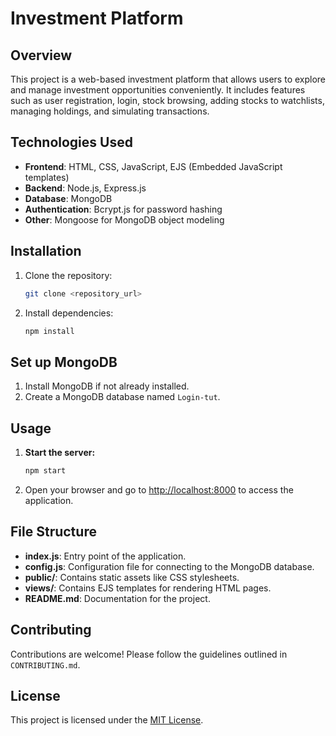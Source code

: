 # Investment Platform

## Overview
This project is a web-based investment platform that allows users to explore and manage investment opportunities conveniently. It includes features such as user registration, login, stock browsing, adding stocks to watchlists, managing holdings, and simulating transactions.

## Technologies Used
- **Frontend**: HTML, CSS, JavaScript, EJS (Embedded JavaScript templates)
- **Backend**: Node.js, Express.js
- **Database**: MongoDB
- **Authentication**: Bcrypt.js for password hashing
- **Other**: Mongoose for MongoDB object modeling

## Installation
1. Clone the repository:
   ```bash
   git clone <repository_url>
2. Install dependencies:
   ```bash
   npm install
## Set up MongoDB
1. Install MongoDB if not already installed.
2. Create a MongoDB database named `Login-tut`.

## Usage
1. **Start the server:**
    ```bash
    npm start
    ```
2. Open your browser and go to [http://localhost:8000](http://localhost:8000) to access the application.

## File Structure
- **index.js**: Entry point of the application.
- **config.js**: Configuration file for connecting to the MongoDB database.
- **public/**: Contains static assets like CSS stylesheets.
- **views/**: Contains EJS templates for rendering HTML pages.
- **README.md**: Documentation for the project.

## Contributing
Contributions are welcome! Please follow the guidelines outlined in `CONTRIBUTING.md`.

## License
This project is licensed under the [MIT License](LICENSE).
